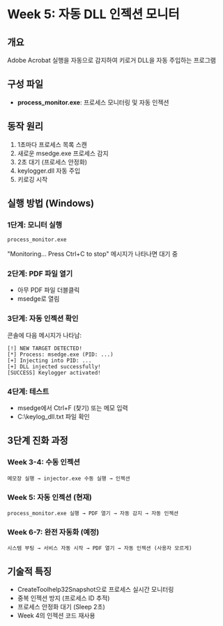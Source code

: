 # Week 5: 자동 DLL 인젝션 모니터

## 개요
Adobe Acrobat 실행을 자동으로 감지하여 키로거 DLL을 자동 주입하는 프로그램

## 구성 파일
- **process_monitor.exe**: 프로세스 모니터링 및 자동 인젝션

## 동작 원리
1. 1초마다 프로세스 목록 스캔
2. 새로운 msedge.exe 프로세스 감지
3. 2초 대기 (프로세스 안정화)
4. keylogger.dll 자동 주입
5. 키로깅 시작

## 실행 방법 (Windows)

### 1단계: 모니터 실행
```cmd
process_monitor.exe
```

"Monitoring... Press Ctrl+C to stop" 메시지가 나타나면 대기 중

### 2단계: PDF 파일 열기
- 아무 PDF 파일 더블클릭
- msedge로 열림

### 3단계: 자동 인젝션 확인
콘솔에 다음 메시지가 나타남:
```
[!] NEW TARGET DETECTED!
[*] Process: msedge.exe (PID: ...)
[+] Injecting into PID: ...
[+] DLL injected successfully!
[SUCCESS] Keylogger activated!
```

### 4단계: 테스트
- msedge에서 Ctrl+F (찾기) 또는 메모 입력
- C:\keylog_dll.txt 파일 확인

## 3단계 진화 과정

### Week 3-4: 수동 인젝션
```
메모장 실행 → injector.exe 수동 실행 → 인젝션
```

### Week 5: 자동 인젝션 (현재)
```
process_monitor.exe 실행 → PDF 열기 → 자동 감지 → 자동 인젝션
```

### Week 6-7: 완전 자동화 (예정)
```
시스템 부팅 → 서비스 자동 시작 → PDF 열기 → 자동 인젝션 (사용자 모르게)
```

## 기술적 특징
- CreateToolhelp32Snapshot으로 프로세스 실시간 모니터링
- 중복 인젝션 방지 (프로세스 ID 추적)
- 프로세스 안정화 대기 (Sleep 2초)
- Week 4의 인젝션 코드 재사용
